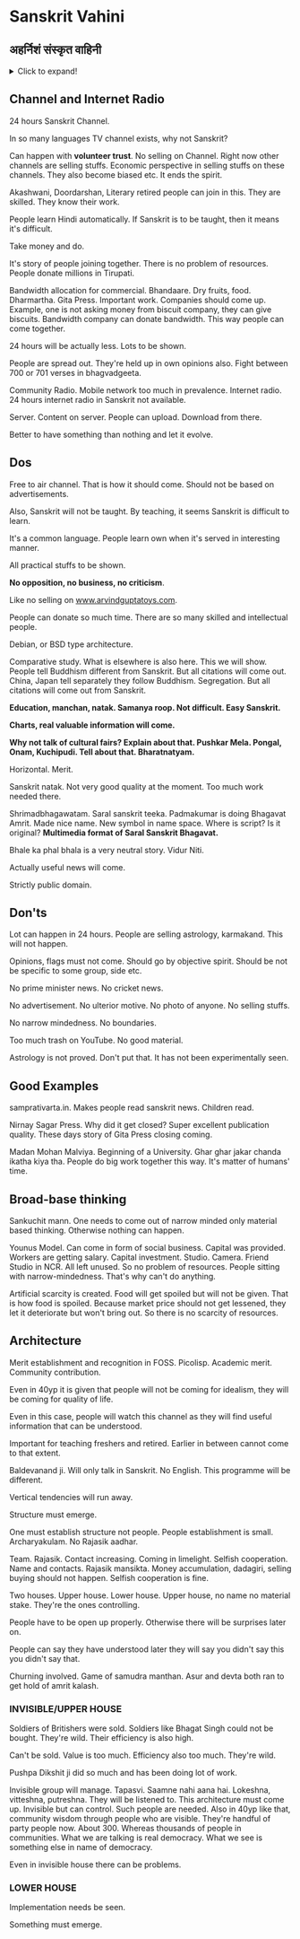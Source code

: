 # Sanskrit Vahini

## अहर्निशं संस्कृत वाहिनी

<details markdown='1'><summary>Click to expand!</summary>

सत्यं शिवं सुन्दरम् - सर्व भूत हिते रताः
1. सेवान्यासरूपम् - विक्रयं विज्ञापनम् आलोचना विहीन
2. सेवानिवृत्त जनाः - दूरदर्शन आकाशवाण्याः शिक्षा साहित्य
3. समसामयिक - वार्ताः विमर्शः
4. आहारः - आयुर्वेद
5. स्वास्थ्य - ऋतुचर्या दिनचर्या 
6. ज्ञानगङ्गा - ज्ञानचित्र सङ्गणक व्याकरण नीति
7. व्यावहारिक लाभप्रद
8. वस्तुनिष्ठ वैज्ञानिक प्रामाणिक
9. सकारात्मक भावात्मक रचनात्मक
10. अध्यात्म - योगसूत्र रामायणं महाभारतं भागवतं
11. धारावाहिक - नाटकं
12. सरल सुरूचिपूर्ण सुखदाई
13. कला - गायन वादन नृत्य - शिक्षण एवं प्रस्तुति
14. तुलनात्मक विमर्श सहयोगं
</details>

## Channel and Internet Radio

24 hours Sanskrit Channel.

In so many languages TV channel exists, why not Sanskrit? 

Can happen with **volunteer trust**. No selling on Channel. Right now other channels are selling stuffs. Economic perspective in selling stuffs on these channels. They also become biased etc. It ends the spirit. 

Akashwani, Doordarshan, Literary retired people can join in this. They are skilled. They know their work. 

People learn Hindi automatically. If Sanskrit is to be taught, then it means it's difficult. 

Take money and do.

It's story of people joining together. There is no problem of resources. People donate millions in Tirupati. 

Bandwidth allocation for commercial. Bhandaare. Dry fruits, food. Dharmartha. Gita Press. Important work. Companies should come up. Example, one is not asking money from biscuit company, they can give biscuits. Bandwidth company can donate bandwidth. This way people can come together. 

24 hours will be actually less. Lots to be shown. 

People are spread out. They're held up in own opinions also. Fight between 700 or 701 verses in bhagvadgeeta.

Community Radio. Mobile network too much in prevalence. Internet radio. 24 hours internet radio in Sanskrit not available. 

Server. Content on server. People can upload. Download from there. 

Better to have something than nothing and let it evolve. 

## Dos

Free to air channel. That is how it should come. Should not be based on advertisements. 

Also, Sanskrit will not be taught. By teaching, it seems Sanskrit is difficult to learn. 

It's a common language. People learn own when it's served in interesting manner.

All practical stuffs to be shown. 

**No opposition, no business, no criticism**.

Like no selling on www.arvindguptatoys.com. 
 
People can donate so much time. There are so many skilled and intellectual people.

Debian, or BSD type architecture. 

Comparative study. What is elsewhere is also here. This we will show. People tell Buddhism different from Sanskrit. But all citations will come out. China, Japan tell separately they follow Buddhism. Segregation. But all citations will come out from Sanskrit. 

**Education, manchan, natak. Samanya roop. Not difficult. Easy Sanskrit.** 

**Charts, real valuable information will come.**

**Why not talk of cultural fairs? Explain about that. Pushkar Mela. Pongal, Onam, Kuchipudi. Tell about that. Bharatnatyam.**

Horizontal. Merit. 

Sanskrit natak. Not very good quality at the moment. Too much work needed there. 

Shrimadbhagawatam. Saral sanskrit teeka. Padmakumar is doing Bhagavat Amrit. Made nice name. New symbol in name space. Where is script? Is it original? **Multimedia format of Saral Sanskrit Bhagavat.** 

Bhale ka phal bhala is a very neutral story. Vidur Niti. 

Actually useful news will come. 

Strictly public domain. 

## Don'ts

Lot can happen in 24 hours. People are selling astrology, karmakand. This will not happen.

Opinions, flags must not come. Should go by objective spirit. Should be not be specific to some group, side etc.

No prime minister news. No cricket news.

No advertisement. No ulterior motive. No photo of anyone. No selling stuffs.

No narrow mindedness.  No boundaries.

Too much trash on YouTube. No good material.

Astrology is not proved. Don't put that. It has not been experimentally seen. 

## Good Examples

samprativarta.in. Makes people read sanskrit news. Children read. 

Nirnay Sagar Press. Why did it get closed? Super excellent publication quality. These days story of Gita Press closing coming.

Madan Mohan Malviya. Beginning of a University. Ghar ghar jakar chanda ikatha kiya tha. People do big work together this way. It's matter of humans' time. 

## Broad-base thinking

Sankuchit mann. One needs to come out of narrow minded only material based thinking. Otherwise nothing can happen. 

Younus Model. Can come in form of social business. Capital was provided. Workers are getting salary. Capital investment. Studio. Camera. Friend Studio in NCR. All left unused. So no problem of resources. People sitting with narrow-mindedness. That's why can't do anything. 

Artificial scarcity is created. Food will get spoiled but will not be given. That is how food is spoiled. Because market price should not get lessened, they let it deteriorate but won't bring out. So there is no scarcity of resources. 

## Architecture

Merit establishment and recognition in FOSS. Picolisp. Academic merit. Community contribution.

Even in 40yp it is given that people will not be coming for idealism, they will be coming for quality of life. 
 
 Even in this case, people will watch this channel as they will find useful information that can be understood. 
 
Important for teaching freshers and retired. Earlier in between cannot come to that extent.
   
Baldevanand ji. Will only talk in Sanskrit. No English. This programme will be different.

Vertical tendencies will run away. 

Structure must emerge. 

One must establish structure not people. People establishment is small. Archaryakulam. No Rajasik aadhar.

Team. Rajasik. Contact increasing. Coming in limelight. Selfish cooperation. Name and contacts. Rajasik mansikta. Money accumulation, dadagiri, selling buying should not happen. Selfish cooperation is fine. 

Two houses. Upper house. Lower house. Upper house, no name no material stake. They're the ones controlling. 

People have to be open up properly. Otherwise there will be surprises later on. 

People can say they have understood later they will say you didn't say this you didn't say that.

Churning involved. Game of samudra manthan. Asur and devta both ran to get hold of amrit kalash. 

### INVISIBLE/UPPER HOUSE

Soldiers of Britishers were sold. Soldiers like Bhagat Singh could not be bought. They're wild. Their efficiency is also high. 

Can't be sold. Value is too much. Efficiency also too much. They're wild. 

Pushpa Dikshit ji did so much and has been doing lot of work.

Invisible group will manage. Tapasvi. Saamne nahi aana hai. Lokeshna, vitteshna, putreshna. They will be listened to. This architecture must come up. Invisible but can control. Such people are needed. Also in 40yp like that, community wisdom through people who are visible. They're handful of party people now. About 300. Whereas thousands of people in communities. What we are talking is real democracy. What we see is something else in name of democracy. 

Even in invisible house there can be problems. 

### LOWER HOUSE

Implementation needs be seen. 

Something must emerge. 



 
 
